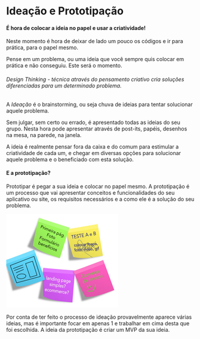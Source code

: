 # Ideação e Prototipação

#### É hora de colocar a ideia no papel e usar a criatividade!

Neste momento é hora de deixar de lado um pouco os códigos e ir para prática, para o papel mesmo.

Pense em um problema, ou uma ideia que você sempre quis colocar em prática e não conseguiu. Este será o momento.

###### Design Thinking - técnica através do pensamento criativo cria soluções diferenciadas para um determinado problema.

A _Ideação_ é o brainstorming, ou seja chuva de ideias para tentar solucionar aquele problema.

Sem julgar, sem certo ou errado, é apresentado todas as ideias do seu grupo. Nesta hora pode apresentar através de post-its, papéis, desenhos na mesa, na parede, na janela.

A ideia é realmente pensar fora da caixa e do comum para estimular a criatividade de cada um, e chegar em diversas opções para solucionar aquele problema e o beneficiado com esta solução.



#### E a prototipação?

Prototipar é pegar a sua ideia e colocar no papel mesmo. A prototipação é um processo que vai apresentar conceitos e funcionalidades do seu aplicativo ou site, os requisitos necessários e a como ele é a solução do seu problema.

![](/assets/prototipo.jpg)

Por conta de ter feito o processo de ideação provavelmente aparece várias ideias, mas é importante focar em apenas 1 e trabalhar em cima desta que foi escolhida. A ideia da prototipação é criar um MVP da sua ideia.

